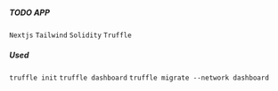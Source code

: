 ##### TODO APP 

`Nextjs`
`Tailwind`
`Solidity`
`Truffle`


##### Used
`truffle init`
`truffle dashboard`
`truffle migrate --network dashboard`